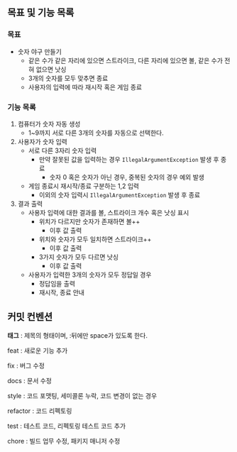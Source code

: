 ## 목표 및 기능 목록

### 목표
- 숫자 야구 만들기
  - 같은 수가 같은 자리에 있으면 스트라이크, 다른 자리에 있으면 볼, 같은 수가 전혀 없으면 낫싱
  - 3개의 숫자를 모두 맞추면 종료
  - 사용자의 입력에 따라 재시작 혹은 게임 종료

### 기능 목록

1. 컴퓨터가 숫자 자동 생성
   - 1~9까지 서로 다른 3개의 숫자를 자동으로 선택한다.
2. 사용자가 숫자 입력
   - 서로 다른 3자리 숫자 입력
     - 만약 잘못된 값을 입력하는 경우 `IllegalArgumentException` 발생 후 종료
       - 숫자 0 혹은 숫자가 아닌 경우, 중복된 숫자의 경우 예외 발생
   - 게임 종료시 재시작/종료 구분하는 1,2 입력
     - 이외의 숫자 입력시 `IllegalArgumentException` 발생 후 종료
3. 결과 출력
   - 사용자 입력에 대한 결과를 볼, 스트라이크 개수 혹은 낫싱 표시
     - 위치가 다르지만 숫자가 존재하면 볼++
       - 이후 값 출력
     - 위치와 숫자가 모두 일치하면 스트라이크++
       - 이후 값 출력
     - 3가지 숫자가 모두 다르면 낫싱
       - 이후 값 출력
   - 사용자가 입력한 3개의 숫자가 모두 정답일 경우
     - 정답임을 출력
     - 재시작, 종료 안내

## 커밋 컨벤션
**태그** : 제목의 형태이며, :뒤에만 space가 있도록 한다.

feat : 새로운 기능 추가

fix : 버그 수정

docs : 문서 수정

style : 코드 포맷팅, 세미콜론 누락, 코드 변경이 없는 경우

refactor : 코드 리펙토링

test : 테스트 코드, 리펙토링 테스트 코드 추가

chore : 빌드 업무 수정, 패키지 매니저 수정